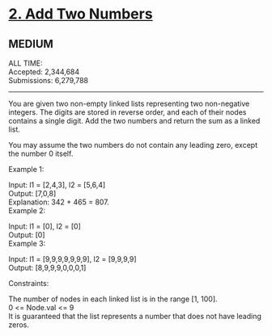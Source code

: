 # [2. Add Two Numbers](https://leetcode.com/problems/add-two-numbers/)     
## MEDIUM     
ALL TIME:     
Accepted: 2,344,684     
Submissions: 6,279,788     
_____________________________     
     
You are given two non-empty linked lists representing two non-negative integers. The digits are stored in reverse order, and each of their nodes contains a single digit. Add the two numbers and return the sum as a linked list.     
     
You may assume the two numbers do not contain any leading zero, except the number 0 itself.     
     
      
     
Example 1:     
     
     
Input: l1 = [2,4,3], l2 = [5,6,4]     
Output: [7,0,8]     
Explanation: 342 + 465 = 807.     
Example 2:     
     
Input: l1 = [0], l2 = [0]     
Output: [0]     
Example 3:     
     
Input: l1 = [9,9,9,9,9,9,9], l2 = [9,9,9,9]     
Output: [8,9,9,9,0,0,0,1]     
      
     
Constraints:     
     
The number of nodes in each linked list is in the range [1, 100].     
0 <= Node.val <= 9     
It is guaranteed that the list represents a number that does not have leading zeros.